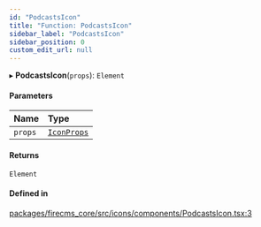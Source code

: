 ```yaml
---
id: "PodcastsIcon"
title: "Function: PodcastsIcon"
sidebar_label: "PodcastsIcon"
sidebar_position: 0
custom_edit_url: null
---
```


▸ **PodcastsIcon**(`props`): `Element`

#### Parameters

| Name | Type |
| :------ | :------ |
| `props` | [`IconProps`](../types/IconProps.md) |

#### Returns

`Element`

#### Defined in

[packages/firecms_core/src/icons/components/PodcastsIcon.tsx:3](https://github.com/FireCMSco/firecms/blob/d45f3739/packages/firecms_core/src/icons/components/PodcastsIcon.tsx#L3)

